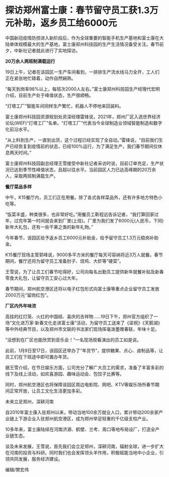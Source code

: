 # 探访郑州富士康：春节留守员工获1.3万元补助，返乡员工给6000元

中国新冠疫情防控进入新阶段后，作为全球重要的智能手机生产基地和富士康在大陆单体规模最大的生产基地，富士康郑州科技园的生产生活情况备受关注。春节前夕，中新社记者就此进行了实地探访。

**20万余人两班制满载运行**

19日上午，记者在该园区一生产车间看到，一排排生产流水线马力全开，工人们正在紧张地忙碌着，动作自然娴熟。

“每天到岗率98%以上，每班次2000人左右。”富士康郑州科技园生产经理代宏明介绍，目前生产处于峰值状态，生产很顺畅。

“灯塔工厂”智能车间同样生产繁忙，机器人不停地来回装料。

富士康郑州科技园资源规划处资深经理雷锋说，2021年，郑州厂区入选世界经济论坛(WEF)“灯塔工厂”名单。“灯塔工厂”代表当今全球制造业领域智能制造和数字化前沿水平。

“从上料到生产，一直到出货，这个过程已经实现了全自动。”雷锋说，“目前我们生产已经恢复到疫情前的状态，已经100%运行，为了满足生产，我们春节期间仅休息两天时间。”

富士康郑州科技园副总经理王雪接受中新社记者采访时说，目前订单充足，生产状况已达到季节性峰值状态，且超以往水平。当前园区人力已达高峰期的20万余人，采取两班制满载生产。

**餐厅菜品多样**

中午，K15餐厅内，员工们正在用餐。除了各式各样菜品外，还有许多地方特色小吃等。

“饭菜丰盛，种类很多，也非常好吃。”用餐员工靳程远告诉记者，“我打算回家过年，过完年第一时间就会来到厂里(上班)。厂里为我们发了6000元(人民币，下同)新年大礼包，还有一些干果之类的新年礼物。”

今年春节，该园区给予返乡员工6000元补助金，给予留守员工1.3万元稳岗补助金。

K15餐厅现场主管郭峰说，9000多平方米的餐厅每天可容纳将近3万人就餐。春节期间，餐厅还将为留守员工准备肘子、烧鸡、大虾等“硬菜”。

王雪说，为了让员工们春节吃得好，公司向每名出勤员工提供新年就餐补贴及新春零食大礼包，让留守员工安心过大年。

春节期间，郑州航空港区还将以电子红包形式向富士康等重点企业留守员工发放2000万元“留岗红包”。

**厂区内外年味浓**

高挂的红灯笼、火红的中国结、喜庆的吉祥物……19日下午，郑州官方组织了一场“文化进万家·新春文化走进富士康”活动，为留守员工送来了《梁祝》《天鹅湖》等中外经典节目，以及郑州市文联的书法家们现场挥毫泼墨赠春联，年味十足。

“没想到在厂区也能欣赏到音乐会！”一名现场观看演出的员工如是说。

此前，1月9日至17日，该园区还举办了“年货节”，提供糖果、点心、卤制品等，让员工们在下班途中即可置办年货。

据王雪介绍，在节日娱乐方面，公司充分了解广大员工的需求，准备了丰富多彩的线下及线上活动，如欢喜游园、趣味运动会、包饺子比赛等。

同时，郑州航空港区也将保障该园区周边电影院、网吧、KTV等娱乐场所春节期间正常开放，让员工文化生活更加多彩。

未来立足郑州，深耕河南

自2010年富士康入驻郑州以来，带动当地100余万就业人口，累计带动200余家产业链上下游企业入驻郑州航空港区，成为郑州举足轻重的千亿级支柱产业。

10多年来，富士康陆续在河南济源、鹤壁、兰考、周口等地布局设厂，打造全产业链生态。

谈及未来发展，王雪说，首先我们会立足郑州，深耕河南，辐射全球，进一步扩大在河南的投资与科研。同时我们也会发挥领头羊作用，积极赋能当地中小企业，引领共同发展，服务经济建设。

编辑/樊宏伟

